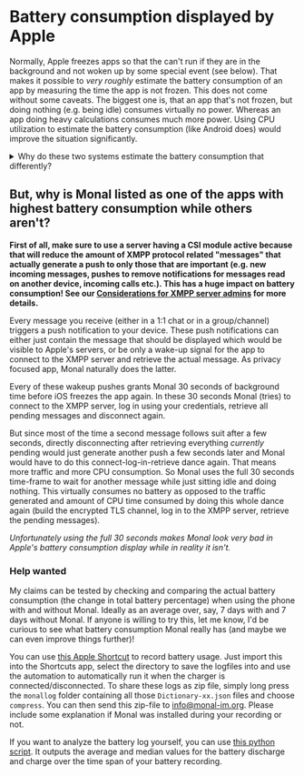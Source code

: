 # Battery consumption displayed by Apple

Normally, Apple freezes apps so that the can't run if they are in the background and not woken up by some special event (see below).
That makes it possible to *very roughly* estimate the battery consumption of an app by measuring the time the app is not frozen.
This does not come without some caveats. The biggest one is, that an app that's not frozen, but doing nothing (e.g. being idle) consumes virtually no power. Whereas an app doing heavy calculations consumes much more power.
Using CPU utilization to estimate the battery consumption (like Android does) would improve the situation significantly. 
<details>
<summary>Why do these two systems estimate the battery consumption that differently?</summary><br>
I think this is the case because both systems started very differently.<br>

On Apple's iOS apps initially weren't allowed to run in the background at all and Apple only gradually added some background modes like pushes that wake up the app or frequent update tasks. When virtually no background time is allowed for apps, estimating the battery consumption using just the time an app is running (whether idle or not), is just good enough.

On Android on the other hand, apps were initially allowed to run in the background for as long as they wanted and Google only gradually added more and more limitations (that's the reason Conversations, the XMPP client for Android has to show this "I'm running" notification on modern Android phones by the way).
Having everything run as often and as long as it wants (often just being idle and doing nothing) made the estimation of battery consumption using just the time an app was running much more inaccurate on Android. So Google tried to do a more sophisticated estimation based on the CPU utilization and other factors.

Nowadays both systems allow more or less the same amount of background time, but the battery estimation still stayed the same on iOS while ideally it should have been changed to match that of Android.

That said: estimating the battery consumption is hard and a really accurate estimate hast to based on more than just the CPU utilization or bandwidth of network traffic generated etc. There is no perfect solution, even on Android it still is an *estimate*, not the real consumption.
</details>

## But, why is Monal listed as one of the apps with highest battery consumption while others aren't?

**First of all, make sure to use a server having a CSI module active because that will reduce the amount of XMPP protocol related "messages" that actually generate a push to only those that are important (e.g. new incoming messages, pushes to remove notifications for messages read on another device, incoming calls etc.). This has a huge impact on battery consumption! See our [Considerations for XMPP server admins](https://github.com/monal-im/Monal/wiki/Considerations-for-XMPP-server-admins) for more details.**

Every message you receive (either in a 1:1 chat or in a group/channel) triggers a push notification to your device.
These push notifications can either just contain the message that should be displayed which would be visible to Apple's servers, or be only a wake-up signal for the app to connect to the XMPP server and retrieve the actual message.
As privacy focused app, Monal naturally does the latter.

Every of these wakeup pushes grants Monal 30 seconds of background time before iOS freezes the app again. In these 30 seconds Monal (tries) to connect to the XMPP server, log in using your credentials, retrieve all pending messages and disconnect again.

But since most of the time a second message follows suit after a few seconds, directly disconnecting after retrieving everything *currently* pending would just generate another push a few seconds later and Monal would have to do this connect-log-in-retrieve dance again.
That means more traffic and more CPU consumption. So Monal uses the full 30 seconds time-frame to wait for another message while just sitting idle and doing nothing. This virtually consumes no battery as opposed to the traffic generated and amount of CPU time consumed by doing this whole dance again (build the encrypted TLS channel, log in to the XMPP server, retrieve the pending messages).

*Unfortunately using the full 30 seconds makes Monal look very bad in Apple's battery consumption display while in reality it isn't.*

### Help wanted
My claims can be tested by checking and comparing the actual battery consumption (the change in total battery percentage) when using the phone with and without Monal. Ideally as an average over, say, 7 days with and 7 days without Monal.
If anyone is willing to try this, let me know, I'd be curious to see what battery consumption Monal really has (and maybe we can even improve things further)!

You can use [this Apple Shortcut](https://raw.githubusercontent.com/monal-im/Monal/develop/scripts/power_consumption.shortcut) to record battery usage. Just import this into the Shortcuts app, select the directory to save the logfiles into and use the automation to automatically run it when the charger is connected/disconnected.
To share these logs as zip file, simply long press the `monallog` folder containing all those `Dictionary-xx.json` files and choose `compress`. You can then send this zip-file to info@monal-im.org. Please include some explanation if Monal was installed during your recording or not.

If you want to analyze the battery log yourself, you can use [this python script](https://github.com/monal-im/Monal/blob/develop/scripts/power.py). It outputs the average and median values for the battery discharge and charge over the time span of your battery recording.